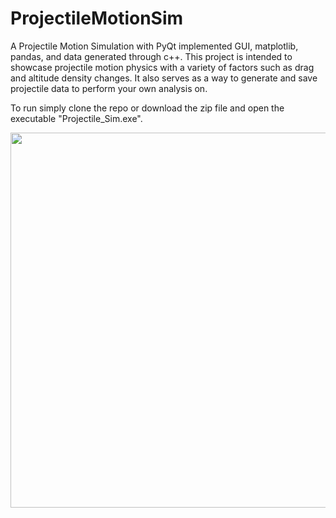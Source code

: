 # ProjectileMotionSim
A Projectile Motion Simulation with PyQt implemented GUI, matplotlib, pandas, and data generated through c++.
This project is intended to showcase projectile motion physics with a variety of factors such as drag and altitude density changes. It also serves as a way to generate and save projectile data to perform your own analysis on.

To run simply clone the repo or download the zip file and open the executable "Projectile_Sim.exe".

<p align= "center">
<img src="ProjectilMotion.gif" width="600" height="600" />
</p>
